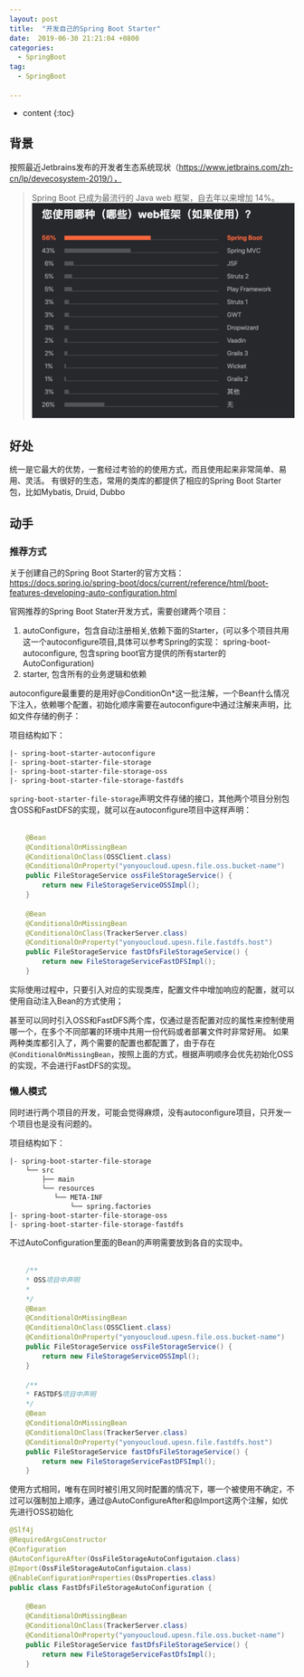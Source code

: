 ```yaml
---
layout: post
title:  "开发自己的Spring Boot Starter"
date:  2019-06-30 21:21:04 +0800
categories:
  - SpringBoot
tag:
  - SpringBoot

---
```


* content
{:toc}

## 背景
按照最近Jetbrains发布的开发者生态系统现状（https://www.jetbrains.com/zh-cn/lp/devecosystem-2019/），

> Spring Boot 已成为最流行的 Java web 框架，自去年以来增加 14%。
> ![Spring Boot Diagram 1](/resources/7.png)

## 好处
统一是它最大的优势，一套经过考验的的使用方式，而且使用起来非常简单、易用、灵活。
有很好的生态，常用的类库的都提供了相应的Spring Boot Starter包，比如Mybatis, Druid, Dubbo

## 动手

### 推荐方式
关于创建自己的Spring Boot Starter的官方文档： https://docs.spring.io/spring-boot/docs/current/reference/html/boot-features-developing-auto-configuration.html

官网推荐的Spring Boot Stater开发方式，需要创建两个项目：
1. autoConfigure，包含自动注册相关,依赖下面的Starter，(可以多个项目共用这一个autoconfigure项目,具体可以参考Spring的实现： spring-boot-autoconfigure, 包含spring boot官方提供的所有starter的AutoConfiguration)
2. starter, 包含所有的业务逻辑和依赖

autoconfigure最重要的是用好@ConditionOn*这一批注解，一个Bean什么情况下注入，依赖哪个配置，初始化顺序需要在autoconfigure中通过注解来声明，比如文件存储的例子：

项目结构如下：
```
|- spring-boot-starter-autoconfigure
|- spring-boot-starter-file-storage
|- spring-boot-starter-file-storage-oss
|- spring-boot-starter-file-storage-fastdfs
```

`spring-boot-starter-file-storage`声明文件存储的接口，其他两个项目分别包含OSS和FastDFS的实现，就可以在autoconfigure项目中这样声明：

``` java

    @Bean
    @ConditionalOnMissingBean
    @ConditionalOnClass(OSSClient.class)
    @ConditionalOnProperty("yonyoucloud.upesn.file.oss.bucket-name")
    public FileStorageService ossFileStorageService() {
        return new FileStorageServiceOSSImpl();
    }

    @Bean
    @ConditionalOnMissingBean
    @ConditionalOnClass(TrackerServer.class)
    @ConditionalOnProperty("yonyoucloud.upesn.file.fastdfs.host")
    public FileStorageService fastDfsFileStorageService() {
        return new FileStorageServiceFastDFSImpl();
    }

```
实际使用过程中，只要引入对应的实现类库，配置文件中增加响应的配置，就可以使用自动注入Bean的方式使用；

甚至可以同时引入OSS和FastDFS两个库，仅通过是否配置对应的属性来控制使用哪一个，在多个不同部署的环境中共用一份代码或者部署文件时非常好用。
如果两种类库都引入了，两个需要的配置也都配置了，由于存在`@ConditionalOnMissingBean`，按照上面的方式，根据声明顺序会优先初始化OSS的实现，不会进行FastDFS的实现。

### 懒人模式
同时进行两个项目的开发，可能会觉得麻烦，没有autoconfigure项目，只开发一个项目也是没有问题的。

项目结构如下：
```
|- spring-boot-starter-file-storage
    └── src
        ├── main
        └── resources
           └── META-INF
               └── spring.factories
|- spring-boot-starter-file-storage-oss
|- spring-boot-starter-file-storage-fastdfs
```

不过AutoConfiguration里面的Bean的声明需要放到各自的实现中。

``` java

    /**
    * OSS项目中声明
    *
    */
    @Bean
    @ConditionalOnMissingBean
    @ConditionalOnClass(OSSClient.class)
    @ConditionalOnProperty("yonyoucloud.upesn.file.oss.bucket-name")
    public FileStorageService ossFileStorageService() {
        return new FileStorageServiceOSSImpl();
    }

    /**
    * FASTDFS项目中声明
    */
    @Bean
    @ConditionalOnMissingBean
    @ConditionalOnClass(TrackerServer.class)
    @ConditionalOnProperty("yonyoucloud.upesn.file.fastdfs.host")
    public FileStorageService fastDfsFileStorageService() {
        return new FileStorageServiceFastDFSImpl();
    }

```

使用方式相同，唯有在同时被引用又同时配置的情况下，哪一个被使用不确定，不过可以强制加上顺序，通过@AutoConfigureAfter和@Import这两个注解，如优先进行OSS初始化

``` java
@Slf4j
@RequiredArgsConstructor
@Configuration
@AutoConfigureAfter(OssFileStorageAutoConfigutaion.class)
@Import(OssFileStorageAutoConfigutaion.class)
@EnableConfigurationProperties(OssProperties.class)
public class FastDfsFileStorageAutoConfiguration {

    @Bean
    @ConditionalOnMissingBean
    @ConditionalOnClass(TrackerServer.class)
    @ConditionalOnProperty("yonyoucloud.upesn.file.oss.bucket-name")
    public FileStorageService fastDfsFileStorageService() {
        return new FileStorageServiceFastDfsImpl();
    }
```